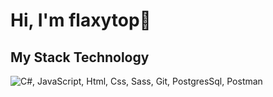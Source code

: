 <h1 align="centre">Hi, I'm flaxytop👋</h1>


<h2>My Stack Technology</h2>
<img src="https://skillicons.dev/icons?i=cs,js,html,css,sass,vue,git,postgres,postman" alt="C#, JavaScript, Html, Css, Sass, Git, PostgresSql, Postman">
